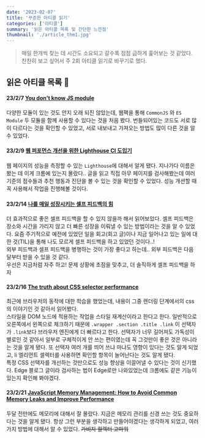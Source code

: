 ```yaml
---
date: '2023-02-07'
title: '꾸준한 아티클 읽기'
categories: ['아티클']
summary: '읽은 아티클 목록 및 간단한 느낀점'
thumbnail: './article_thm1.jpg'
---
```


> 매일 한개씩 찾는 데 시간도 소요되고 갈수록 점점 급하게 훑어보는 것 같았다.<br />
> 찬찬히 보고 싶어서 주 2회 아티클 읽기로 바꾸기로 했다.

## 읽은 아티클 목록 📰

#### 23/2/7 [You don't know JS module](https://ui.toast.com/posts/ko_20190418)

다양한 모듈이 있는 것도 안지 오래 되진 않았는데, 웹팩을 통해 `CommonJS` 와 `ES Module` 두 모듈을 함께 사용할 수 있다는 것을 처음 봤다. 번들되어있는 코드도 서로 많이 다르다는 것을 확인할 수 있었고, 서로 내보내고 가져오는 방법도 많이 다른 것을 알 수 있었다.</br>

#### 23/2/9 [웹 퍼포먼스 개선을 위한 Lighthouse CI 도입기](https://blog.dramancompany.com/2021/04/%ec%9b%b9-%ed%8d%bc%ed%8f%ac%eb%a8%bc%ec%8a%a4-%ea%b0%9c%ec%84%a0%ec%9d%84-%ec%9c%84%ed%95%9c-lighthouse-ci-%eb%8f%84%ec%9e%85%ea%b8%b0/)

웹 페이지의 성능을 측정할 수 있는 `Lighthouse`에 대해서 알게 됐다. 지나가다 이름은 봤는 데 이게 크롬에 있는지 몰랐다.. 글을 읽고 직접 아무 페이지를 검사해봤는데 여러 기준의 점수들과 추천 행동과 진단을 볼 수 있는 것을 확인할 수 있었다. 성능 개션할 때 꼭 사용해서 작업을 진행해볼 것이다.</br>

#### 23/2/14 [나를 매일 성장시키는 셀프 피드백의 힘](https://yozm.wishket.com/magazine/detail/1894/)

더 효과적으로 좋은 셀프 피드백을 할 수 있지 않을까 해서 읽어보았다. 셀프 피드백은 장소와 시간을 가리지 않고 더 빠른 성장을 이뤄낼 수 있는 방법이라는 것을 알 수 있었다. 요즘 주기적으로 예전에 있었던 일을 회고(회고 글)이나 지금 일어나고 있는 일에 대한 것(TIL)을 통해 나도 모르게 셀프 피드백을 하고 있었던 것이다..!</br>
외부 피드백과 셀프 피드백을 병행하는 것이 가장 좋다고 하는데.. 외부 피드백은 다음 달부터 받을 수 있을 것 같다. </br>
우선은 지금처럼 자주 하고! 문제 상황에 초점을 맞추고, 더 솔직하게 셀프 피드백을 하자 </br>

#### 23/2/16 [The truth about CSS selector performance](https://blogs.windows.com/msedgedev/2023/01/17/the-truth-about-css-selector-performance/?ref=sidebar)

최근에 브라우저의 동작에 대한 학습을 했었는데, 내용이 그중 렌더링 단계에서의 css의 이야기인 것 같아서 읽어봤다. </br> 스타일을 DOM 노드에 적용하는 작업을 스타일 재계산이라고 한다고 한다. 일반적으로 오른쪽에서 왼쪽으로 체크하기 때문에 `.wrapper .section .title .link` 이 선택자가 `.link`보다 브라우저 엔진에게 더 빠르다고 한다. 선택자가 너무 길어져도 가독성이 별로인 것 같아서 일부로 구체적이게 안 쓰는 편이였는데 꼭 그것만이 좋은 것은 아니라는 것을 알게 됐다. 또 선택자 여러 개를 띄어 쓰냐 마냐도 영향이 있다는 것도 알게 되었고, li 엘리먼트 셀렉터를 사용하면 확인할 항목이 늘어난다는 것도 알게 됐다.</br>
특정 CSS 선택자를 개선하는 것만으로도 성능 향상을 이끌어낼 수 있다는 것이 신기했다. Edge 블로그 글이라 검사하는 법이 Edge로만 나와있었는데 크롬에도 같은 기능이 있는지 확인해 봐야겠다.

#### 23/2/21 [JavaScript Memory Management: How to Avoid Common Memory Leaks and Improve Performance](https://medium.com/itnext/javascript-memory-management-how-to-avoid-common-memory-leaks-and-improve-performance-c018dbbca954)

두달 전만에도 메모리에 대해서 잘 몰랐다. 지금은 메모리 관리를 신경 쓰는 것도 중요하다는 것을 알게 됐다. 항상 그런 부분을 생각하고 만들어야겠다는 생각하게 되었고, 여러가지 방법에 대해서 알 수 있었다. ~~가비지 컬렉터 고마워~~
